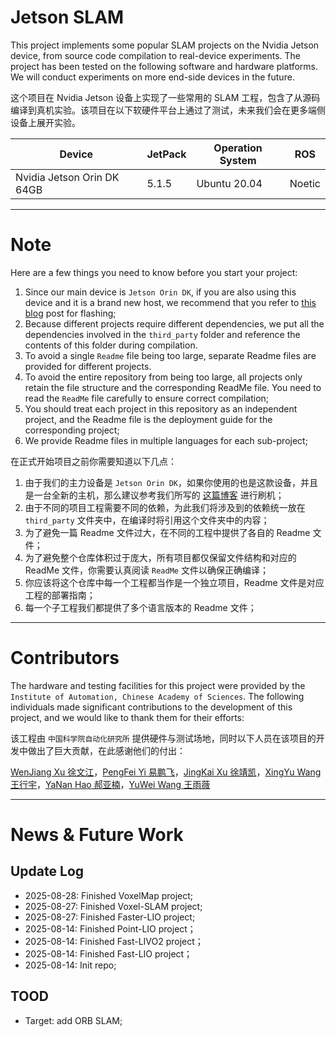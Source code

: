 # Jetson SLAM

This project implements some popular SLAM projects on the Nvidia Jetson device, from source code compilation to real-device experiments. The project has been tested on the following software and hardware platforms. We will conduct experiments on more end-side devices in the future.

这个项目在 Nvidia Jetson 设备上实现了一些常用的 SLAM 工程，包含了从源码编译到真机实验。该项目在以下软硬件平台上通过了测试，未来我们会在更多端侧设备上展开实验。

|Device|JetPack|Operation System|ROS|
|--|--|--|--|
|Nvidia Jetson Orin DK 64GB|5.1.5|Ubuntu 20.04|Noetic|

---
# Note

Here are a few things you need to know before you start your project:

1. Since our main device is `Jetson Orin DK`, if you are also using this device and it is a brand new host, we recommend that you refer to [this blog](https://blog.csdn.net/nenchoumi3119/article/details/149779298?spm=1001.2014.3001.5502) post for flashing;
2. Because different projects require different dependencies, we put all the dependencies involved in the `third_party` folder and reference the contents of this folder during compilation.
3. To avoid a single `Readme` file being too large, separate Readme files are provided for different projects.
4. To avoid the entire repository from being too large, all projects only retain the file structure and the corresponding ReadMe file. You need to read the `ReadMe` file carefully to ensure correct compilation;
5. You should treat each project in this repository as an independent project, and the Readme file is the deployment guide for the corresponding project;
6. We provide Readme files in multiple languages for each sub-project;

在正式开始项目之前你需要知道以下几点：

1. 由于我们的主力设备是 `Jetson Orin DK`，如果你使用的也是这款设备，并且是一台全新的主机，那么建议参考我们所写的 [这篇博客](https://blog.csdn.net/nenchoumi3119/article/details/149779298?spm=1001.2014.3001.5502) 进行刷机；
2. 由于不同的项目工程需要不同的依赖，为此我们将涉及到的依赖统一放在 `third_party` 文件夹中，在编译时将引用这个文件夹中的内容；
3. 为了避免一篇 Readme 文件过大，在不同的工程中提供了各自的 Readme 文件；
4. 为了避免整个仓库体积过于庞大，所有项目都仅保留文件结构和对应的 ReadMe 文件，你需要认真阅读 `ReadMe` 文件以确保正确编译；
5. 你应该将这个仓库中每一个工程都当作是一个独立项目，Readme 文件是对应工程的部署指南；
6. 每一个子工程我们都提供了多个语言版本的 Readme 文件；


----


# Contributors

The hardware and testing facilities for this project were provided by the `Institute of Automation, Chinese Academy of Sciences`. The following individuals made significant contributions to the development of this project, and we would like to thank them for their efforts:

该工程由 `中国科学院自动化研究所` 提供硬件与测试场地，同时以下人员在该项目的开发中做出了巨大贡献，在此感谢他们的付出：

[WenJiang Xu 徐文江](https://github.com/HEA1OR)，[PengFei Yi 易鹏飞](https://github.com/alfie010)，[JingKai Xu 徐靖凯](https://github.com/Triumphant-strain)，[XingYu Wang 王行宇](https://github.com/xywang227)，[YaNan Hao 郝亚楠](https://github.com/haoyanan2024)，[YuWei Wang 王雨薇](https://github.com/YuweiWang2002)


----
# News & Future Work

## Update Log
* 2025-08-28: Finished VoxelMap project;
* 2025-08-27: Finished Voxel-SLAM project;
* 2025-08-27: Finished Faster-LIO project;
* 2025-08-14: Finished Point-LIO project；
* 2025-08-14: Finished Fast-LIVO2 project；
* 2025-08-14: Finished Fast-LIO project；
* 2025-08-14: Init repo;

## TOOD
* Target: add ORB SLAM;